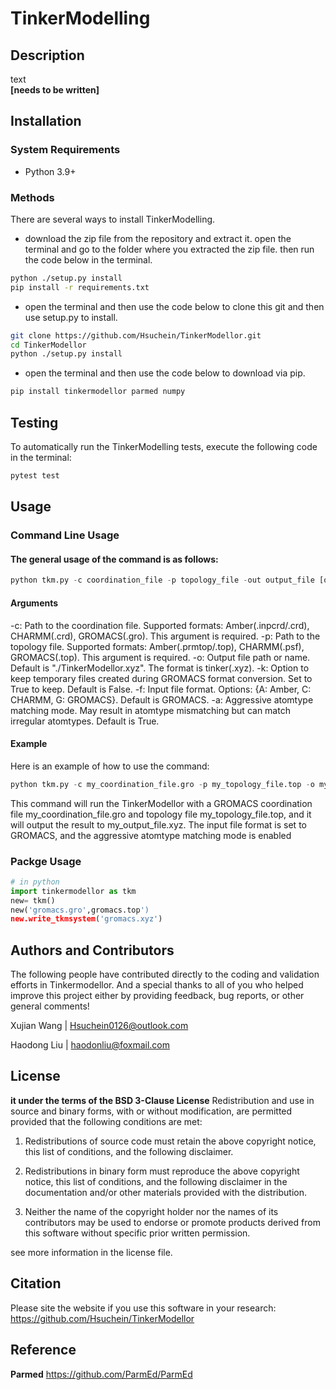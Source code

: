 # TinkerModelling

## Description

text  
**[needs to be written]**

## Installation

### System Requirements

- Python 3.9+

### Methods  

There are several ways to install TinkerModelling.

- download the zip file from the repository and extract it. open the terminal and go to the folder where you extracted the zip file. then run the code below in the terminal.

```sh
python ./setup.py install
pip install -r requirements.txt
```

- open the terminal and then use the code below to clone this git and then use setup.py to install.
  
```sh
git clone https://github.com/Hsuchein/TinkerModellor.git
cd TinkerModellor
python ./setup.py install
```

- open the terminal and then use the code below to download via pip.

``` sh
pip install tinkermodellor parmed numpy
```

## Testing

To automatically run the TinkerModelling tests, execute the following code in the terminal:

``` sh
pytest test
```

## Usage

### Command Line Usage

#### The general usage of the command is as follows:
``` python
python tkm.py -c coordination_file -p topology_file -out output_file [options]
```

#### Arguments
-c: Path to the coordination file. Supported formats: Amber(.inpcrd/.crd), CHARMM(.crd), GROMACS(.gro). This argument is required.
-p: Path to the topology file. Supported formats: Amber(.prmtop/.top), CHARMM(.psf), GROMACS(.top). This argument is required.
-o: Output file path or name. Default is "./TinkerModellor.xyz". The format is tinker(.xyz).
-k: Option to keep temporary files created during GROMACS format conversion. Set to True to keep. Default is False.
-f: Input file format. Options: {A: Amber, C: CHARMM, G: GROMACS}. Default is GROMACS.
-a: Aggressive atomtype matching mode. May result in atomtype mismatching but can match irregular atomtypes. Default is True.

#### Example
Here is an example of how to use the command:
``` python
python tkm.py -c my_coordination_file.gro -p my_topology_file.top -o my_output_file.xyz -f G -a True
```
This command will run the TinkerModellor with a GROMACS coordination file my_coordination_file.gro and topology file my_topology_file.top, and it will output the result to my_output_file.xyz. The input file format is set to GROMACS, and the aggressive atomtype matching mode is enabled

### Packge Usage

``` python
# in python
import tinkermodellor as tkm
new= tkm()
new('gromacs.gro',gromacs.top')
new.write_tkmsystem('gromacs.xyz')
```

## Authors and Contributors

The following people have contributed directly to the coding and validation efforts in Tinkermodellor. And a special thanks to all of you who helped improve this project either by providing feedback, bug reports, or other general comments!

Xujian Wang |   <Hsuchein0126@outlook.com>

Haodong Liu |   <haodonliu@foxmail.com>

## License

**it under the terms of the BSD 3-Clause License** Redistribution and use in source and binary forms, with or without modification, are permitted provided that the
following conditions are met:

1. Redistributions of source code must retain the above copyright notice, this list of conditions, and the following
disclaimer.

2. Redistributions in binary form must reproduce the above copyright notice, this list of conditions, and the following
disclaimer in the documentation and/or other materials provided with the distribution.

3. Neither the name of the copyright holder nor the names of its contributors may be used to endorse or promote
products derived from this software without specific prior written permission.

see more information in the license file.

## Citation

Please site the website if you use this software in your research:
<https://github.com/Hsuchein/TinkerModellor>

## Reference

**Parmed**  <https://github.com/ParmEd/ParmEd>
